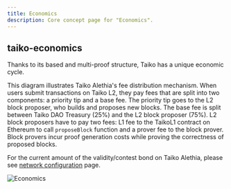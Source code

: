 ```yaml
---
title: Economics
description: Core concept page for "Economics".
---
```



## taiko-economics

Thanks to its based and multi-proof structure, Taiko has a unique economic cycle.

This diagram illustrates Taiko Alethia's fee distribution mechanism. When users submit transactions on Taiko L2, they pay fees that are split into two components: a priority tip and a base fee. The priority tip goes to the L2 block proposer, who builds and proposes new blocks. The base fee is split between Taiko DAO Treasury (25%) and the L2 block proposer (75%). L2 block proposers have to pay two fees: L1 fee to the TaikoL1 contract on Ethereum to call `proposeBlock` function and a prover fee to the block prover. Block provers incur proof generation costs while proving the correctness of proposed blocks.

For the current amount of the validity/contest bond on Taiko Alethia, please see [network configuration](/network-reference/network-configuration) page.

![Economics](~/assets/content/docs/taiko-alethia-protocol/based-economics.png)
